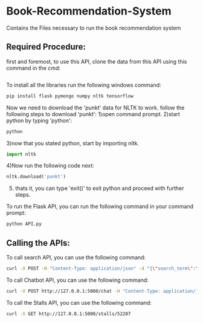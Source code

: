 # Book-Recommendation-System
Contains the Files necessary to run the book recommendation system

## Required Procedure:
first and foremost, to use this API, clone the data from this API using this command in the cmd:
```bash

```

To install all the libraries run the following windows command:

```bash
pip install flask pymongo numpy nltk tensorflow
```
Now we need to download the 'punkt' data for NLTK to work.
follow the following steps to download 'punkt':
1)open command prompt.
2)start python by typing 'python':
```bash
python
```
3)now that you stated python, start by importing nltk.
```python
import nltk
```
4)Now run the following code next:
```python
nltk.download('punkt')
```
5) thats it, you can type 'exit()' to exit python and proceed with further steps.


To run the Flask API, you can run the following command in your command prompt:
```bash
python API.py
```

## Calling the APIs:
To call search API, you can use the following command:
```bash
curl -X POST -H "Content-Type: application/json" -d "{\"search_term\":\"search_term\"}" http://127.0.0.1:5000/search
```

To call Chatbot API, you can use the following command:
```bash
curl -X POST http://127.0.0.1:5000/chat -H "Content-Type: application/json" -d "{\"message\": \"[search_term]\"}"
```

To call the Stalls API, you can use the following command:
```bash
curl -X GET http://127.0.0.1:5000/stalls/52207
```




